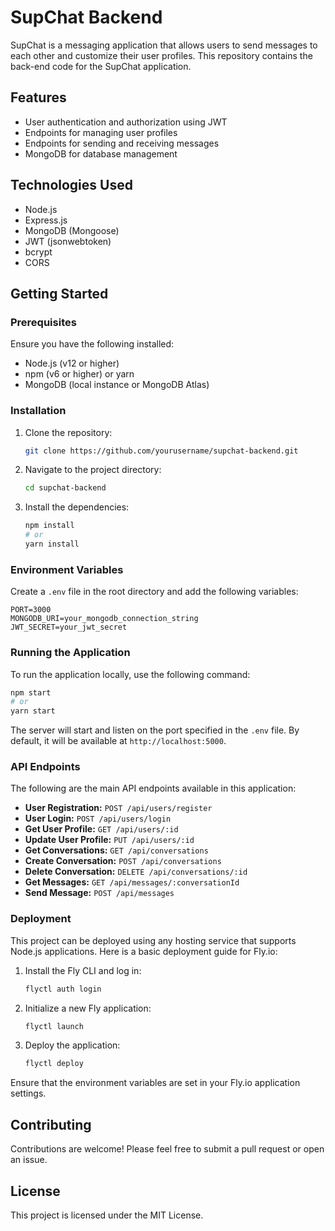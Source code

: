 # SupChat Backend

SupChat is a messaging application that allows users to send messages to each other and customize their user profiles. This repository contains the back-end code for the SupChat application.

## Features

- User authentication and authorization using JWT
- Endpoints for managing user profiles
- Endpoints for sending and receiving messages
- MongoDB for database management

## Technologies Used

- Node.js
- Express.js
- MongoDB (Mongoose)
- JWT (jsonwebtoken)
- bcrypt
- CORS

## Getting Started

### Prerequisites

Ensure you have the following installed:

- Node.js (v12 or higher)
- npm (v6 or higher) or yarn
- MongoDB (local instance or MongoDB Atlas)

### Installation

1. Clone the repository:

   ```bash
   git clone https://github.com/yourusername/supchat-backend.git
   ```

2. Navigate to the project directory:

   ```bash
   cd supchat-backend
   ```

3. Install the dependencies:

   ```bash
   npm install
   # or
   yarn install
   ```

### Environment Variables

Create a `.env` file in the root directory and add the following variables:

```
PORT=3000
MONGODB_URI=your_mongodb_connection_string
JWT_SECRET=your_jwt_secret
```

### Running the Application

To run the application locally, use the following command:

```bash
npm start
# or
yarn start
```

The server will start and listen on the port specified in the `.env` file. By default, it will be available at `http://localhost:5000`.

### API Endpoints

The following are the main API endpoints available in this application:

- **User Registration:** `POST /api/users/register`
- **User Login:** `POST /api/users/login`
- **Get User Profile:** `GET /api/users/:id`
- **Update User Profile:** `PUT /api/users/:id`
- **Get Conversations:** `GET /api/conversations`
- **Create Conversation:** `POST /api/conversations`
- **Delete Conversation:** `DELETE /api/conversations/:id`
- **Get Messages:** `GET /api/messages/:conversationId`
- **Send Message:** `POST /api/messages`

### Deployment

This project can be deployed using any hosting service that supports Node.js applications. Here is a basic deployment guide for Fly.io:

1. Install the Fly CLI and log in:

   ```bash
   flyctl auth login
   ```

2. Initialize a new Fly application:

   ```bash
   flyctl launch
   ```

3. Deploy the application:

   ```bash
   flyctl deploy
   ```

Ensure that the environment variables are set in your Fly.io application settings.

## Contributing

Contributions are welcome! Please feel free to submit a pull request or open an issue.

## License

This project is licensed under the MIT License.


